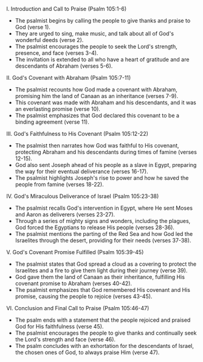 I. Introduction and Call to Praise (Psalm 105:1-6)
   - The psalmist begins by calling the people to give thanks and praise to God (verse 1).
   - They are urged to sing, make music, and talk about all of God's wonderful deeds (verse 2).
   - The psalmist encourages the people to seek the Lord's strength, presence, and face (verses 3-4).
   - The invitation is extended to all who have a heart of gratitude and are descendants of Abraham (verses 5-6).

II. God's Covenant with Abraham (Psalm 105:7-11)
   - The psalmist recounts how God made a covenant with Abraham, promising him the land of Canaan as an inheritance (verses 7-9).
   - This covenant was made with Abraham and his descendants, and it was an everlasting promise (verse 10).
   - The psalmist emphasizes that God declared this covenant to be a binding agreement (verse 11).

III. God's Faithfulness to His Covenant (Psalm 105:12-22)
   - The psalmist then narrates how God was faithful to His covenant, protecting Abraham and his descendants during times of famine (verses 12-15).
   - God also sent Joseph ahead of his people as a slave in Egypt, preparing the way for their eventual deliverance (verses 16-17).
   - The psalmist highlights Joseph's rise to power and how he saved the people from famine (verses 18-22).

IV. God's Miraculous Deliverance of Israel (Psalm 105:23-38)
   - The psalmist recalls God's intervention in Egypt, where He sent Moses and Aaron as deliverers (verses 23-27).
   - Through a series of mighty signs and wonders, including the plagues, God forced the Egyptians to release His people (verses 28-36).
   - The psalmist mentions the parting of the Red Sea and how God led the Israelites through the desert, providing for their needs (verses 37-38).

V. God's Covenant Promise Fulfilled (Psalm 105:39-45)
   - The psalmist states that God spread a cloud as a covering to protect the Israelites and a fire to give them light during their journey (verse 39).
   - God gave them the land of Canaan as their inheritance, fulfilling His covenant promise to Abraham (verses 40-42).
   - The psalmist emphasizes that God remembered His covenant and His promise, causing the people to rejoice (verses 43-45).

VI. Conclusion and Final Call to Praise (Psalm 105:46-47)
   - The psalm ends with a statement that the people rejoiced and praised God for His faithfulness (verse 45).
   - The psalmist encourages the people to give thanks and continually seek the Lord's strength and face (verse 46).
   - The psalm concludes with an exhortation for the descendants of Israel, the chosen ones of God, to always praise Him (verse 47).